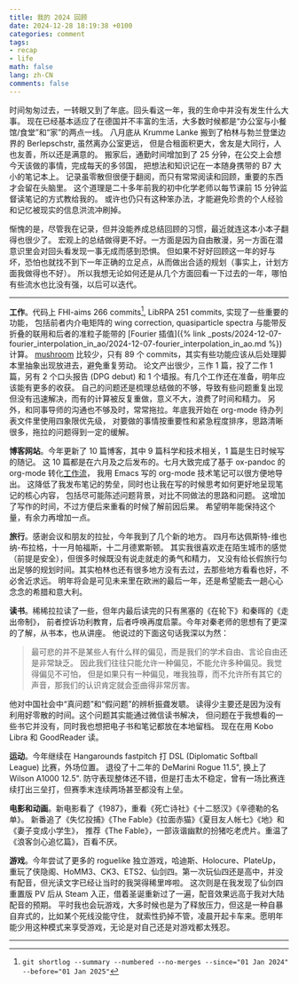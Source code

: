 ```yaml
---
title: 我的 2024 回顾
date: 2024-12-28 18:19:38 +0100
categories: comment
tags:
- recap
- life
math: false
lang: zh-CN
comments: false
---
```


时间匆匆过去，一转眼又到了年底。回头看这一年，我的生命中并没有发生什么大事。
现在已经基本适应了在德国并不丰富的生活，大多数时候都是“办公室与小餐馆/食堂”和“家”的两点一线。
八月底从 Krumme Lanke 搬到了柏林与勃兰登堡边界的 Berlepschstr, 虽然离办公室更远，
但是合租面积更大，舍友是大同行，人也友善，所以还是满意的。
搬家后，通勤时间增加到了 25 分钟，在公交上会想今天该做的事情，完成每天的多邻国，
把想法和知识记在一本随身携带的 B7 大小的笔记本上。
记录虽零散但很便于翻阅，而只有常常阅读和回顾，重要的东西才会留在头脑里。
这个道理是二十多年前我的初中化学老师以每节课前 15 分钟监督读笔记的方式教给我的。
或许也仍只有这种笨办法，才能避免珍贵的个人经验和记忆被现实的信息洪流冲刷掉。

惭愧的是，尽管我在记录，但并没能养成总结回顾的习惯，最近就连这本小本子翻得也很少了。
宏观上的总结做得更不好。一方面是因为自由散漫，另一方面在潜意识里会对回头看发现一事无成而感到恐惧。
但如果不好好回顾这一年的好与坏，恐怕也就找不到下一年正确的立足点，从而做出合适的规划（事实上，计划方面我做得也不好）。
所以我想无论如何还是从几个方面回看一下过去的一年，哪怕有些流水也比没有强，以后可以迭代。

--- 

**工作**。代码上 FHI-aims 266 commits[^1], LibRPA 251 commits, 实现了一些重要的功能，
包括前者内介电矩阵的 wing correction, quasiparticle spectra 与能带反折叠的联用和后者的准粒子能带的
[Fourier 插值]({% link _posts/2024-12-07-fourier_interpolation_in_ao/2024-12-07-fourier_interpolation_in_ao.md %})计算。
[mushroom](https://github.com/minyez/mushroom) 比较少，只有 89 个 commits，其实有些功能应该从后处理脚本里抽象出现放进去，避免重复劳动。
论文产出很少，三作 1 篇，投了二作 1 篇，另有 2 个口头报告 (DPG debut) 和 1 个墙报。有几个工作还在准备，明年应该能有更多的收获。
自己的问题还是梳理总结做的不够，导致有些问题重复出现但没有迅速解决，而有的计算被反复重做，意义不大，浪费了时间和精力。
另外，和同事导师的沟通也不够及时，常常拖拉。年底我开始在 org-mode 待办列表文件里使用四象限优先级，
对要做的事情按重要性和紧急程度排序，思路清晰很多，拖拉的问题得到一定的缓解。

**博客网站**。今年更新了 10 篇博客，其中 9 篇科学和技术相关，1 篇是生日时候写的随记。
这 10 篇都是在六月及之后发布的。七月大致完成了基于 ox-pandoc 的 org-mode
转化[工作流](2024-07-21-generate-markdown-from-org-using-ox-pandoc.md)，
我用 Emacs 写的 org-mode 技术笔记可以很方便地导出。
这降低了我发布笔记的势垒，同时也让我在写的时候思考如何更好地呈现笔记的核心内容，
包括尽可能陈述问题背景，对比不同做法的思路和问题。
这增加了写作的时间，不过方便后来重看的时候了解前因后果。
希望明年能保持这个量，有余力再增加一点。

**旅行**。感谢会议和朋友的拉扯，今年我到了几个新的地方。
四月布达佩斯特-维也纳-布拉格，十一月帕福斯，十二月德累斯顿。
其实我很喜欢走在陌生城市的感觉（前提是安全），但很多时候既没有说走就走的勇气和精力，
又没有给长假旅行匀出足够的规划时间。其实柏林也还有很多地方没有去过，去那些地方看看也好，不必舍近求远。
明年将会是可见未来里在欧洲的最后一年，还是希望能去一趟心心念念的希腊和意大利。

**读书**。稀稀拉拉读了一些，但年内最后读完的只有黑塞的《在轮下》和秦晖的《走出帝制》，
前者控诉功利教育，后者呼唤再度启蒙。今年对秦老师的思想有了更深的了解，从书本，也从讲座。
他说过的下面这句话我深以为然：

> 最可悲的并不是某些人有什么样的偏见，而是我们的学术自由、言论自由还是非常缺乏。
> 因此我们往往只能允许一种偏见，不能允许多种偏见。我觉得偏见不可怕，
> 但是如果只有一种偏见，唯我独尊，而不允许所有其它的声音，那我们的认识肯定就会歪曲得非常厉害。

他对中国社会中“真问题”和“假问题”的辨析振聋发聩。
读得少主要还是因为没有利用好零散的时间。这个问题其实能通过微信读书解决，
但问题在于我想看的一些书它并没有，同时我也想把电子书和笔记都放在本地留档。
现在在用 Kobo Libra 和 GoodReader 读。

**运动**。今年继续在 Hangarounds fastpitch 打 DSL (Diplomatic Softball League) 比赛，外场位置。
退役了十二年的 DeMarini Rogue 11.5", 换上了 Wilson A1000 12.5".
防守表现整体还不错，但是打击太不稳定，曾有一场比赛连续打出三垒打，但赛季末连续两场甚至都没有上垒。

**电影和动画**。新电影看了《1987》，重看《死亡诗社》《十二怒汉》《辛德勒的名单》。
新番追了《失忆投捕》《The Fable》《拉面赤猫》《夏目友人帐七》《地》和《妻子变成小学生》，
推荐《The Fable》，一部诙谐幽默的扮猪吃老虎片。重温了《浪客剑心追忆篇》，百看不厌。

**游戏**。今年尝试了更多的 roguelike 独立游戏，哈迪斯、Holocure、PlateUp，
重玩了侠隐阁、HoMM3、CK3、ETS2、仙剑四。第一次玩仙四还是高中，并没有配音，但光读文字已经让当时的我哭得稀里哗啦。
这次则是在我发现了仙剑四重置版 PV 后从 Steam 入正，借着圣诞重新过了一遍，配音效果远高于我对大陆配音的预期。
平时我也会玩游戏，大多时候也是为了释放压力，但这是一种自暴自弃式的，比如某个死线没能守住，
就索性扔掉不管，凌晨开起卡车来。愿明年能少用这种模式来享受游戏，无论是对自己还是对游戏都太残忍。

---
[^1]: `git shortlog --summary --numbered --no-merges --since="01 Jan 2024" --before="01 Jan 2025"`
